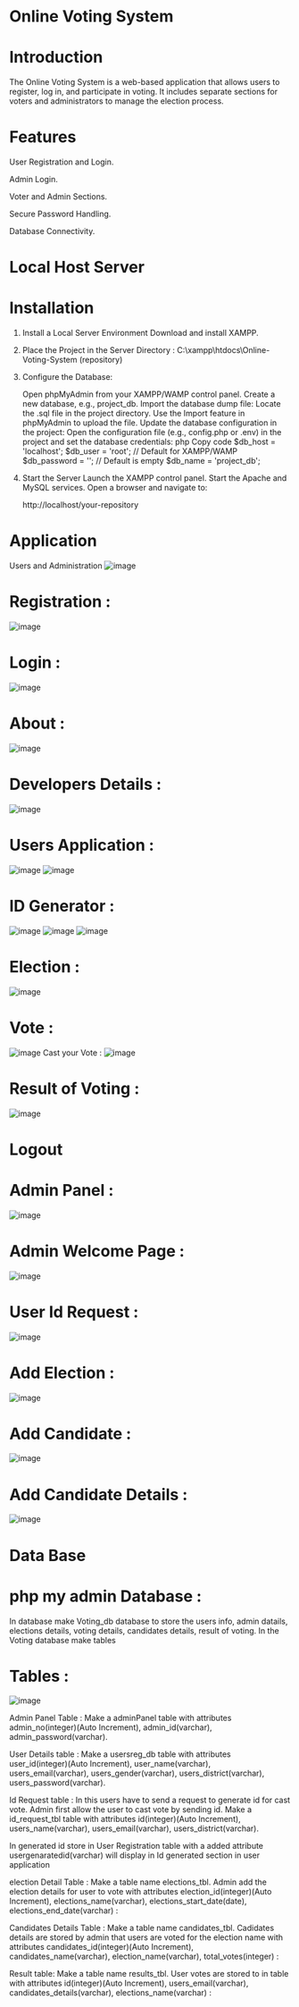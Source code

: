 # Online Voting System
# Introduction
The Online Voting System is a web-based application that allows users to register, log in, and participate in voting. It includes separate sections for voters and administrators to manage the election process.
# Features
User Registration and Login.

Admin Login.

Voter and Admin Sections.

Secure Password Handling.

Database Connectivity.

# Local Host Server 

# Installation
1. Install a Local Server Environment
Download and install XAMPP.
2. Place the Project in the Server Directory :
   C:\xampp\htdocs\Online-Voting-System (repository)
3. Configure the Database:
   
   Open phpMyAdmin from your XAMPP/WAMP control panel.
   Create a new database, e.g., project_db.
   Import the database dump file:
   Locate the .sql file in the project directory.
   Use the Import feature in phpMyAdmin to upload the file.
   Update the database configuration in the project:
   Open the configuration file (e.g., config.php or .env) in the project and set the database credentials:
   php
   Copy code
   $db_host = 'localhost';
   $db_user = 'root'; // Default for XAMPP/WAMP
   $db_password = ''; // Default is empty
   $db_name = 'project_db';

4. Start the Server
   Launch the XAMPP control panel.
   Start the Apache and MySQL services.
   Open a browser and navigate to:
   
   http://localhost/your-repository

# Application
Users and Administration
![image](https://github.com/Modak-NeelKamal/Online_Voting_System/assets/160403495/59c21a8e-621c-4e2f-a642-52c276da35da)

# Registration :
![image](https://github.com/Modak-NeelKamal/Online_Voting_System/assets/160403495/aee82f81-4e91-4016-8ef9-e59002a4b335)

# Login :
![image](https://github.com/Modak-NeelKamal/Online_Voting_System/assets/160403495/e02d7088-7e23-49be-9b73-9ce048e2fb0d)

# About :
![image](https://github.com/Modak-NeelKamal/Online_Voting_System/assets/160403495/15f234ad-90ea-453d-906d-d4de65fcec51)

# Developers Details :
![image](https://github.com/Modak-NeelKamal/Online_Voting_System/assets/160403495/5fc2e02a-87aa-4893-9d3b-7049c022524f)

# Users Application :
![image](https://github.com/Modak-NeelKamal/Online_Voting_System/assets/160403495/11f9aa0a-da06-4120-b2a4-5866d1b78e3f)
![image](https://github.com/Modak-NeelKamal/Online_Voting_System/assets/160403495/48312e6f-0b6a-4149-aae5-4342ca1fe796)

# ID Generator :
![image](https://github.com/Modak-NeelKamal/Online_Voting_System/assets/160403495/b45e75d2-eb9a-4d9c-8aeb-e6d8fed4c1a0)
![image](https://github.com/Modak-NeelKamal/Online_Voting_System/assets/160403495/fc7f56b3-9238-4c29-9691-636b1e722fc7)
![image](https://github.com/Modak-NeelKamal/Online_Voting_System/assets/160403495/0f56af5a-0766-4676-9e73-9895f85b3e58)

# Election :
![image](https://github.com/Modak-NeelKamal/Online_Voting_System/assets/160403495/db2236db-1e44-430a-91b2-240ab3d80eb6)

# Vote :
![image](https://github.com/Modak-NeelKamal/Online_Voting_System/assets/160403495/659b62f0-0890-444f-a51e-1090ccd4f4aa)
Cast your Vote :
![image](https://github.com/Modak-NeelKamal/Online_Voting_System/assets/160403495/7316f2b4-06dc-46b8-ba53-ab405b4cdcca)

# Result of Voting :
![image](https://github.com/Modak-NeelKamal/Online_Voting_System/assets/160403495/facb4bce-a49d-49a2-80c2-bf0a244e4a21)

# Logout 

# Admin Panel :
![image](https://github.com/Modak-NeelKamal/Online_Voting_System/assets/160403495/5b8e9312-2d8d-49c6-a00d-894dacc8cd62)

# Admin Welcome Page :
![image](https://github.com/Modak-NeelKamal/Online_Voting_System/assets/160403495/54f45d97-ec81-4d67-87b3-12e6d1c9e8dd)

# User Id Request :
![image](https://github.com/Modak-NeelKamal/Online_Voting_System/assets/160403495/3c25c67d-d666-4041-acbb-e316eabcf423)

# Add Election :
![image](https://github.com/Modak-NeelKamal/Online_Voting_System/assets/160403495/cc1748a5-b6b7-4594-9702-9e70784e213c)

# Add Candidate :
![image](https://github.com/Modak-NeelKamal/Online_Voting_System/assets/160403495/07d1d022-969d-4b34-a8f2-1df938844da5)

# Add Candidate Details : 
![image](https://github.com/Modak-NeelKamal/Online_Voting_System/assets/160403495/1f9f8f7d-0103-4e17-b1ff-38b90b793ffa)

# Data Base
 
# php my admin Database : 

In database make Voting_db database to store the users info, admin datails, elections details, voting details, candidates details, result of voting.
In the Voting database make tables

# Tables :

![image](https://github.com/user-attachments/assets/1abdc40b-645b-4641-937f-13ef3d2090ca)

Admin Panel Table : Make a adminPanel table with attributes admin_no(integer)(Auto Increment), admin_id(varchar), admin_password(varchar).

User Details table : Make a usersreg_db table with attributes user_id(integer)(Auto Increment), user_name(varchar), users_email(varchar), users_gender(varchar), users_district(varchar), users_password(varchar).


Id Request table : In this users have to send a request to generate id for cast vote. Admin first allow the user to cast vote by sending id.
Make a id_request_tbl table with attributes id(integer)(Auto Increment), users_name(varchar), users_email(varchar), users_district(varchar). 


In generated id store in User Registration table with a added attribute usergenaratedid(varchar) will display in Id generated section in user application

election Detail Table : Make a table name elections_tbl. Admin add the election details for user to vote with attributes election_id(integer)(Auto Increment), elections_name(varchar), elections_start_date(date), elections_end_date(varchar) :


Candidates Details Table : Make a table name candidates_tbl. Cadidates details are stored by admin that users are voted for the election name with attributes candidates_id(integer)(Auto Increment), candidates_name(varchar), election_name(varchar), total_votes(integer) :


Result table: Make a table name results_tbl. User votes are stored to in table with attributes id(integer)(Auto Increment), users_email(varchar), candidates_details(varchar), elections_name(varchar) :

